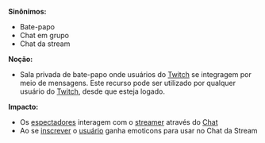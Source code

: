 **Sinônimos:**
* Bate-papo
* Chat em grupo
* Chat da stream

**Noção:**
* Sala privada de bate-papo onde usuários do [Twitch](Twitch) se integragem por meio de mensagens. Este recurso pode ser utilizado por qualquer usuário do [Twitch](Twitch), desde que esteja logado.

**Impacto:**
* Os [espectadores](Viewer) interagem com o [streamer](streamer) através do [Chat](Group-Chat)
* Ao se [inscrever](Subscribe) o [usuário](User) ganha emoticons para usar no Chat da Stream
